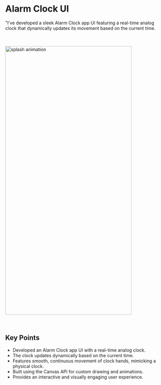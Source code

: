 # Alarm Clock UI

"I’ve developed a sleek Alarm Clock app UI featuring a real-time analog clock that dynamically updates its movement based on the current time.

<br><br>
<img src="https://github.com/user-attachments/assets/bd104478-19e5-4575-9c7a-a180bbbd2982" alt="splash animation" width="400" height="850" autoplay>

<br>

## Key Points
- Developed an Alarm Clock app UI with a real-time analog clock.
- The clock updates dynamically based on the current time.
- Features smooth, continuous movement of clock hands, mimicking a physical clock.
- Built using the Canvas API for custom drawing and animations.
- Provides an interactive and visually engaging user experience.



